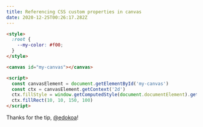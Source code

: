 ```yaml
---
title: Referencing CSS custom properties in canvas
date: 2020-12-25T00:26:17.282Z
---
```

```html
<style>
  :root {
    --my-color: #f00;
  }
</style>

<canvas id="my-canvas"></canvas>

<script>
  const canvasElement = document.getElementById('my-canvas')
  const ctx = canvasElement.getContext('2d')
  ctx.fillStyle = window.getComputedStyle(document.documentElement).getPropertyValue('--my-color')
  ctx.fillRect(10, 10, 150, 100)
</script>
```

Thanks for the tip, [@edokoa](https://twitter.com/edokoa)!